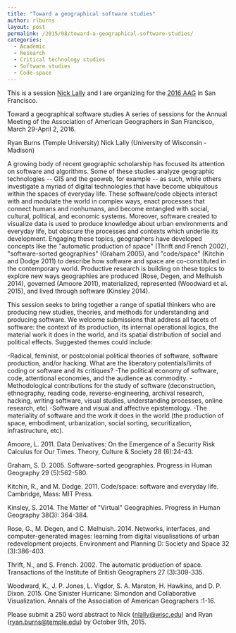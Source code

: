 ```yaml
---
title: "Toward a geographical software studies"
author: rlburns
layout: post
permalink: /2015/08/toward-a-geographical-software-studies/
categories:
  - Academic
  - Research
  - Critical technology studies
  - Software studies
  - Code-space
---
```

This is a session [Nick Lally](http://nicklally.com) and I are organizing for the [2016 AAG](http://aag.org/annualmeeting) in San Francisco.

Toward a geographical software studies
A series of sessions for the Annual Meeting of the Association of American Geographers in San Francisco, March 29-April 2, 2016.

Ryan Burns \(Temple University\)
Nick Lally \(University of Wisconsin - Madison\)

A growing body of recent geographic scholarship has focused its attention on software and algorithms. Some of these studies analyze geographic technologies -- GIS and the geoweb, for example -- as such, while others investigate a myriad of digital technologies that have become ubiquitous within the spaces of everyday life. These software/code objects interact with and modulate the world in complex ways, enact processes that connect humans and nonhumans, and become entangled with social, cultural, political, and economic systems. Moreover, software created to visualize data is used to produce knowledge about urban environments and everyday life, but obscure the processes and contexts which underlie its development. Engaging these topics, geographers have developed concepts like the "automatic production of space" \(Thrift and French 2002\), "software-sorted geographies" \(Graham 2005\), and "code/space" \(Kitchin and Dodge 2011\) to describe how software and space are co-constituted in the contemporary world. Productive research is building on these topics to explore new ways geographies are produced \(Rose, Degen, and Melhuish 2014\), governed \(Amoore 2011\), materialized, represented \(Woodward et al. 2015\), and lived through software \(Kinsley 2014\).

This session seeks to bring together a range of spatial thinkers who are producing new studies, theories, and methods for understanding and producing software. We welcome submissions that address all facets of software: the context of its production, its internal operational logics, the material work it does in the world, and its spatial distribution of social and political effects. Suggested themes could include:

-Radical, feminist, or postcolonial political theories of software, software production, and/or hacking. What are the liberatory potentials/limits of coding or software and its critiques?
-The political economy of software, code, attentional economies, and the audience as commodity.
-Methodological contributions for the study of software \(deconstruction, ethnography, reading code, reverse-engineering, archival research, hacking, writing software, visual studies, understanding processes, online research, etc\)
-Software and visual and affective epistemology.
-The materiality of software and the work it does in the world \(the production of space, embodiment, urbanization, social sorting, securitization, infrastructure, etc\).

Amoore, L. 2011. Data Derivatives: On the Emergence of a Security Risk Calculus for Our Times. Theory, Culture & Society 28 \(6\):24-43.

Graham, S. D. 2005. Software-sorted geographies. Progress in Human Geography 29 \(5\):562-580.

Kitchin, R., and M. Dodge. 2011. Code/space: software and everyday life. Cambridge, Mass: MIT Press.

Kinsley, S. 2014. The Matter of "Virtual" Geographies. Progress in Human Geography 38\(3\): 364-384.

Rose, G., M. Degen, and C. Melhuish. 2014. Networks, interfaces, and computer-generated images: learning from digital visualisations of urban redevelopment projects. Environment and Planning D: Society and Space 32 \(3\):386-403.

Thrift, N., and S. French. 2002. The automatic production of space. Transactions of the Institute of British Geographers 27 \(3\):309-335.

Woodward, K., J. P. Jones, L. Vigdor, S. A. Marston, H. Hawkins, and D. P. Dixon. 2015. One Sinister Hurricane: Simondon and Collaborative Visualization. Annals of the Association of American Geographers :1-16.

Please submit a 250 word abstract to Nick \(nlally@wisc.edu\) and Ryan \(ryan.burns@temple.edu\) by October 9th, 2015.
